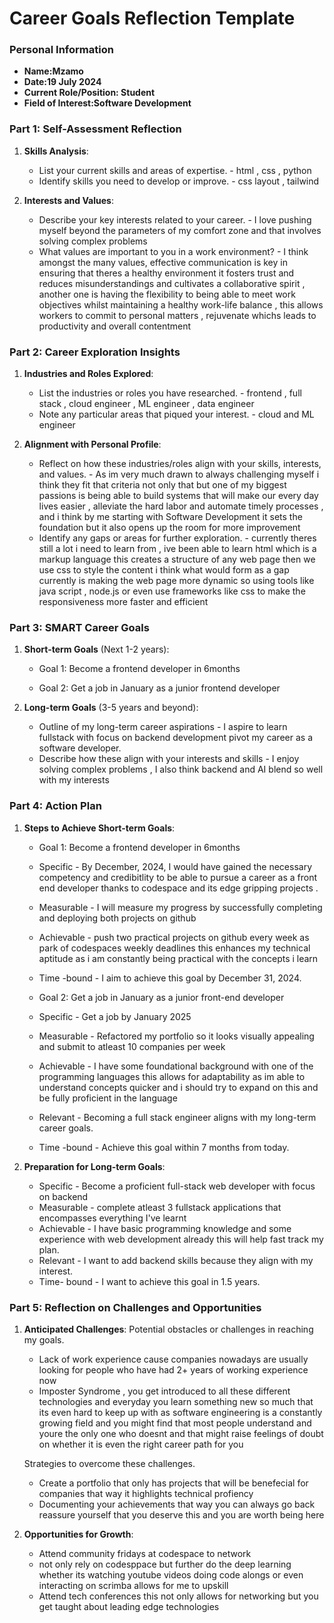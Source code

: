 

# Career Goals Reflection Template

### Personal Information

- **Name:Mzamo**
- **Date:19 July 2024**
- **Current Role/Position: Student**
- **Field of Interest:Software Development**

### Part 1: Self-Assessment Reflection

1. **Skills Analysis**:
    
    - List your current skills and areas of expertise. - html , css , python  
    - Identify skills you need to develop or improve. - css layout , tailwind
2. **Interests and Values**:
    
    - Describe your key interests related to your career. - I love pushing myself beyond the parameters of my comfort zone and that involves solving complex problems 
    - What values are important to you in a work environment? - I think amongst the many values, effective communication is key in ensuring that theres a healthy environment it fosters trust and reduces misunderstandings and cultivates a collaborative spirit , another one is having the flexibility to being able to meet work objectives whilst maintaining a healthy work-life balance , this allows workers to commit to personal matters , rejuvenate whichs leads to productivity and overall contentment

### Part 2: Career Exploration Insights

1. **Industries and Roles Explored**:
    
    - List the industries or roles you have researched. - frontend , full stack , cloud engineer , ML engineer ,  data engineer
    - Note any particular areas that piqued your interest. - cloud and ML engineer 
2. **Alignment with Personal Profile**:
    
    - Reflect on how these industries/roles align with your skills, interests, and values. - As im very much drawn to always challenging myself i think they fit that criteria not only that but one of my biggest passions is being able to build systems that will make our every day lives easier , alleviate the hard labor and automate timely processes , and i think by me starting with Software Development it sets the foundation but it also opens up the room for more improvement 
    - Identify any gaps or areas for further exploration. - currently theres still a lot i need to learn from , ive been able to learn html which is a markup language this creates a structure of any web page then we use css to style the content i think what would form as a gap currently is making the web page more dynamic so using tools like java script , node.js or even use frameworks like css to make the responsiveness more faster and efficient 

### Part 3: SMART Career Goals

1. **Short-term Goals** (Next 1-2 years):
  
    - Goal 1: Become a frontend developer in 6months
    
    - Goal 2: Get a job in January as a junior frontend developer

2. **Long-term Goals** (3-5 years and beyond):
    - Outline of my  long-term career aspirations - I aspire to learn fullstack with focus on backend development pivot my career as a software developer.
    - Describe how these align with your interests and skills -  I enjoy solving complex problems , I also think backend and AI blend so well with my interests 

### Part 4: Action Plan

1. **Steps to Achieve Short-term Goals**:
    
    - Goal 1: Become a frontend developer in 6months

    - Specific -  By December, 2024, I would have gained the necessary competency and credibitlity to be able to pursue a career as a front end developer thanks to codespace and its edge gripping projects .
    - Measurable - I will measure my progress by successfully completing and deploying both projects on github 
    - Achievable - push two practical projects on github every week as park of codespaces weekly deadlines this enhances my technical aptitude as i am constantly being practical with the concepts i learn 
    - Time -bound - I aim to achieve this goal by December 31, 2024.
    
    - Goal 2: Get a job in January as a junior front-end developer

    - Specific -  Get a job by January 2025
    - Measurable - Refactored my portfolio so it looks visually appealing and submit to atleast 10 companies per week
    - Achievable - I have some foundational background with one of the programming languages this allows for adaptability as im able to understand concepts quicker and i should try to expand on this and be fully proficient in the language 
    - Relevant - Becoming a full stack engineer aligns with my long-term career goals.
    - Time -bound - Achieve this goal within 7 months from today.


2. **Preparation for Long-term Goals**:


    - Specific - Become a proficient full-stack web developer with focus on backend
    - Measurable - complete atleast 3 fullstack applications that encompasses everything I've learnt 
    - Achievable - I have basic programming knowledge and some experience with web development already this will help fast track my plan.
    - Relevant - I want to add backend skills because they align with my interest.
    - Time- bound - I want to achieve this goal in 1.5 years.
    


### Part 5: Reflection on Challenges and Opportunities

1. **Anticipated Challenges**:
     Potential obstacles or challenges in reaching my goals.
    - Lack of work experience cause companies nowadays are usually looking for people who have had 2+ years of working experience now
    - Imposter Syndrome , you get introduced to all these different technologies and everyday you learn something new so much that its even hard to keep up with as software engineering is a constantly growing field and you might find that most people understand and youre the only one who doesnt and that might raise feelings of doubt on whether it is even the right career path for you 
    
    Strategies to overcome these challenges.

    - Create a portfolio that only has projects that will be benefecial for companies that way it highlights technical profiency 
    - Documenting your achievements that way you can always go back reassure yourself that you deserve this and you are worth being here 

2. **Opportunities for Growth**:
    
   - Attend community fridays at codespace to network 
   - not only rely on codesppace but further do the deep learning whether its watching youtube videos doing code alongs or even interacting on scrimba allows for me to upskill 
   - Attend tech conferences this not only allows for networking but you get taught about leading edge technologies 



